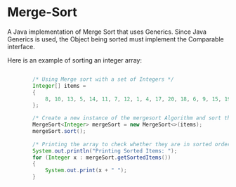 Merge-Sort
==========

A Java implementation of Merge Sort that uses Generics. Since Java Generics is used, the Object being sorted must implement the Comparable interface.

Here is an example of sorting an integer array:

```java

        /* Using Merge sort with a set of Integers */
        Integer[] items =
        {
            8, 10, 13, 5, 14, 11, 7, 12, 1, 4, 17, 20, 18, 6, 9, 15, 19, 2, 16
        };

        /* Create a new instance of the mergesort Algorithm and sort the array of integers */
        MergeSort<Integer> mergeSort = new MergeSort<>(items);
        mergeSort.sort();
        
        /* Printing the array to check whether they are in sorted order */
        System.out.println("Printing Sorted Items: ");
        for (Integer x : mergeSort.getSortedItems())
        {
            System.out.print(x + " ");
        }

```
